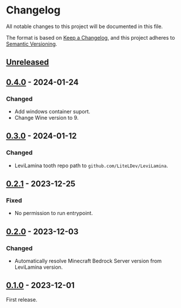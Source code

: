 # Changelog

All notable changes to this project will be documented in this file.

The format is based on [Keep a Changelog](https://keepachangelog.com/en/1.0.0/),
and this project adheres to [Semantic Versioning](https://semver.org/spec/v2.0.0.html).

## [Unreleased]

## [0.4.0] - 2024-01-24

### Changed

- Add windows container suport.
- Change Wine version to 9.

## [0.3.0] - 2024-01-12

### Changed

- LeviLamina tooth repo path to `github.com/LiteLDev/LeviLamina`.

## [0.2.1] - 2023-12-25

### Fixed

- No permission to run entrypoint.

## [0.2.0] - 2023-12-03

### Changed

- Automatically resolve Minecraft Bedrock Server version from LeviLamina version.

## [0.1.0] - 2023-12-01

First release.

[Unreleased]: https://github.com/LiteLDev/levilamina-docker-server/compare/v0.4.0...HEAD
[0.4.0]: https://github.com/LiteLDev/levilamina-docker-server/compare/v0.3.0...v0.4.0
[0.3.0]: https://github.com/LiteLDev/levilamina-docker-server/compare/v0.2.1...v0.3.0
[0.2.1]: https://github.com/LiteLDev/levilamina-docker-server/compare/v0.2.0...v0.2.1
[0.2.0]: https://github.com/LiteLDev/levilamina-docker-server/compare/v0.1.0...v0.2.0
[0.1.0]: https://github.com/LiteLDev/levilamina-docker-server/releases/tag/v0.1.0
